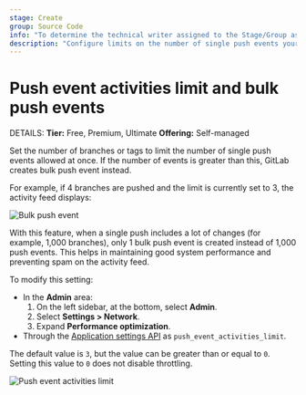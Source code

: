 ```yaml
---
stage: Create
group: Source Code
info: "To determine the technical writer assigned to the Stage/Group associated with this page, see https://handbook.gitlab.com/handbook/product/ux/technical-writing/#assignments"
description: "Configure limits on the number of single push events your self-managed GitLab instance will allow."
---
```


# Push event activities limit and bulk push events

DETAILS:
**Tier:** Free, Premium, Ultimate
**Offering:** Self-managed

Set the number of branches or tags to limit the number of single push events
allowed at once. If the number of events is greater than this, GitLab creates
bulk push event instead.

For example, if 4 branches are pushed and the limit is currently set to 3,
the activity feed displays:

![Bulk push event](img/bulk_push_event_v12_4.png)

With this feature, when a single push includes a lot of changes (for example, 1,000
branches), only 1 bulk push event is created instead of 1,000 push
events. This helps in maintaining good system performance and preventing spam on
the activity feed.

To modify this setting:

- In the **Admin** area:
  1. On the left sidebar, at the bottom, select **Admin**.
  1. Select **Settings > Network**.
  1. Expand **Performance optimization**.
- Through the [Application settings API](../../api/settings.md#list-of-settings-that-can-be-accessed-via-api-calls)
  as `push_event_activities_limit`.

The default value is `3`, but the value can be greater than or equal to `0`. Setting this value to `0` does not disable throttling.

![Push event activities limit](img/push_event_activities_limit_v12_4.png)
